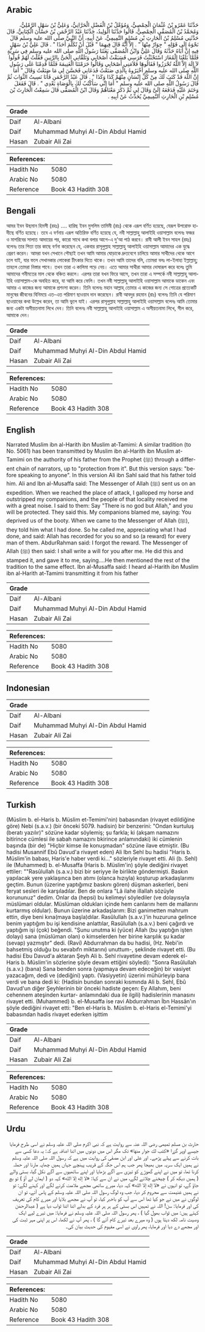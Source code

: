 ## Arabic


<div dir="rtl" lang="ar" style={{fontSize:'larger',backgroundColor:'#f8f9fa',padding:20}}>
حَدَّثَنَا عَمْرُو بْنُ عُثْمَانَ الْحِمْصِيُّ، وَمُؤَمَّلُ بْنُ الْفَضْلِ الْحَرَّانِيُّ، وَعَلِيُّ بْنُ سَهْلٍ الرَّمْلِيُّ، وَمُحَمَّدُ بْنُ الْمُصَفَّى الْحِمْصِيُّ، قَالُوا حَدَّثَنَا الْوَلِيدُ، حَدَّثَنَا عَبْدُ الرَّحْمَنِ بْنُ حَسَّانَ الْكِنَانِيُّ، قَالَ حَدَّثَنِي مُسْلِمُ بْنُ الْحَارِثِ بْنِ مُسْلِمٍ التَّمِيمِيُّ، عَنْ أَبِيهِ، أَنَّ النَّبِيَّ صلى الله عليه وسلم قَالَ نَحْوَهُ إِلَى قَوْلِهِ ‏"‏ جِوَارٌ مِنْهَا ‏"‏ ‏.‏ إِلاَّ أَنَّهُ قَالَ فِيهِمَا ‏"‏ قَبْلَ أَنْ تُكَلِّمَ أَحَدًا ‏"‏ ‏.‏ قَالَ عَلِيُّ بْنُ سَهْلٍ فِيهِ إِنَّ أَبَاهُ حَدَّثَهُ وَقَالَ عَلِيٌّ وَابْنُ الْمُصَفَّى بَعَثَنَا رَسُولُ اللَّهِ صلى الله عليه وسلم فِي سَرِيَّةٍ فَلَمَّا بَلَغْنَا الْمُغَارَ اسْتَحْثَثْتُ فَرَسِي فَسَبَقْتُ أَصْحَابِي وَتَلَقَّانِي الْحَىُّ بِالرَّنِينِ فَقُلْتُ لَهُمْ قُولُوا لاَ إِلَهَ إِلاَّ اللَّهُ تُحْرَزُوا فَقَالُوهَا فَلاَمَنِي أَصْحَابِي وَقَالُوا حَرَمْتَنَا الْغَنِيمَةَ فَلَمَّا قَدِمْنَا عَلَى رَسُولِ اللَّهِ صلى الله عليه وسلم أَخْبَرُوهُ بِالَّذِي صَنَعْتُ فَدَعَانِي فَحَسَّنَ لِي مَا صَنَعْتُ وَقَالَ ‏"‏ أَمَا إِنَّ اللَّهَ قَدْ كَتَبَ لَكَ مِنْ كُلِّ إِنْسَانٍ مِنْهُمْ كَذَا وَكَذَا ‏"‏ ‏.‏ قَالَ عَبْدُ الرَّحْمَنِ فَأَنَا نَسِيتُ الثَّوَابَ ثُمَّ قَالَ رَسُولُ اللَّهِ صلى الله عليه وسلم ‏"‏ أَمَا إِنِّي سَأَكْتُبُ لَكَ بِالْوَصَاةِ بَعْدِي ‏"‏ ‏.‏ قَالَ فَفَعَلَ وَخَتَمَ عَلَيْهِ فَدَفَعَهُ إِلَىَّ وَقَالَ لِي ثُمَّ ذَكَرَ مَعْنَاهُمْ وَقَالَ ابْنُ الْمُصَفَّى قَالَ سَمِعْتُ الْحَارِثَ بْنَ مُسْلِمِ بْنِ الْحَارِثِ التَّمِيمِيَّ يُحَدِّثُ عَنْ أَبِيهِ ‏.‏
</div>
<div style={{backgroundColor:'#f8f9fa',padding:20, marginBottom: 10}}><table> <thead> <tr> <th>Grade</th> <th></th> </tr> </thead> <tbody> <tr><td>Daif</td><td>Al-Albani</td></tr><tr><td>Daif</td><td>Muhammad Muhyi Al-Din Abdul Hamid</td></tr><tr><td>Hasan</td><td>Zubair Ali Zai</td></tr></tbody></table><table> <thead> <tr> <th>References:</th> <th></th> </tr> </thead> <tbody><tr><td>Hadith No</td><td>5080</td></tr><tr><td>Arabic No</td><td>5080</td></tr><tr><td>Reference</td><td>Book 43 Hadith 308</td></tr></tbody></table></div>

## Bengali


<div dir="ltr" lang="bn" style={{fontSize:'larger',backgroundColor:'#f8f9fa',padding:20}}>
আমর ইবন উছমান হিমসী (রহঃ) .... হারিছ ইবন মুসলিম তামিমী (রাঃ) থেকে এরূপ বর্ণিত হয়েছে, যেরূপ উপরোক্ত হাদীছে বর্ণিত হয়েছে। তবে এ বর্ণনায় এরূপ অতিরিক্ত বর্ণিত হয়েছে যে, নবী সাল্লাল্লাহু আলাইহি ওয়াসাল্লাম বলেনঃ ফজর ও মাগরিবের সালাত আদায়ের পর, কারো সাথে কথা বলার আগে-এ দু'আ পাঠ করবে। রাবী আলী ইবন সাহল (রহঃ) বলেনঃ তার পিতা তার কাছে বর্ণনা করেছেন যে, একবার রাসূলুল্লাহ সাল্লাল্লাহু আলাইহি ওয়াসাল্লাম আমাদের এক যুদ্ধে প্রেরণ করেন। আমরা যখন সেখানে পৌছাই তখন আমি আমার ঘোড়াকে দ্রুতবেগে চালিয়ে আমার সাথীদের থেকে আগে চলে যাই, যার ফলে সেখানকার লোকেরা চীৎকার দিতে থাকে। তখন আমি তাদের বলি, তোমরা বলঃ লা-ইলাহা ইল্লাল্লাহু; তাহলে তোমরা নিস্তার পাবে। তখন তারা এ কালিমা পড়ে নেয়। এতে আমার সাথীরা আমার দোষারূপ করে বলেঃ তুমি আমাদের গনীমতের মাল থেকে বঞ্চিত করলে। এরপর তারা যখন ফিরে আসে, তখন তারা এ সম্পর্কে নবী সাল্লাল্লাহু আলাইহি ওয়াসাল্লাম-কে অবহিত করে, যা আমি করে ফেলি। তখন নবী সাল্লাল্লাহু আলাইহি ওয়াসাল্লাম আমাকে ডাকেন এবং আমার এ কাজের জন্য আমাকে প্রশংসা করেন। তিনি বলেনঃ মহান আল্লাহ্‌ তোমার এ কাজের জন্য সে গোত্রের প্রত্যেকটি মানুষের জীবনের বিনিময়ে এত-এত পরিমাণ ছাওয়াব দান করেছেন। রাবী আবদুর রহমান (রাঃ) বলেনঃ তিনি যে পরিমাণ ছাওয়াবের কথা উল্লেখ করেন, তা আমি ভুলে যাই। এরপর রাসূলুল্লাহ সাল্লাল্লাহু আলাইহি ওয়াসাল্লাম বলেনঃ আমি তোমার জন্য একটা অসীয়তনামা লিখে দেব। তিনি বলেনঃ নবী সাল্লাল্লাহু আলাইহি ওয়াসাল্লাম এ অসীয়তনামা লিখে, সীল করে, আমাকে দেন।
</div>
<div style={{backgroundColor:'#f8f9fa',padding:20, marginBottom: 10}}><table> <thead> <tr> <th>Grade</th> <th></th> </tr> </thead> <tbody> <tr><td>Daif</td><td>Al-Albani</td></tr><tr><td>Daif</td><td>Muhammad Muhyi Al-Din Abdul Hamid</td></tr><tr><td>Hasan</td><td>Zubair Ali Zai</td></tr></tbody></table><table> <thead> <tr> <th>References:</th> <th></th> </tr> </thead> <tbody><tr><td>Hadith No</td><td>5080</td></tr><tr><td>Arabic No</td><td>5080</td></tr><tr><td>Reference</td><td>Book 43 Hadith 308</td></tr></tbody></table></div>

## English


<div dir="ltr" lang="en" style={{fontSize:'larger',backgroundColor:'#f8f9fa',padding:20}}>
Narrated Muslim ibn al-Harith ibn Muslim at-Tamimi: A similar tradition (to No. 5061) has been transmitted by Muslim ibn al-Harith ibn Muslim at-Tamimi on the authority of his father from the Prophet (ﷺ) through a different chain of narrators, up to "protection from it". But this version says: "before speaking to anyone". In this version Ali ibn Sahl said that his father told him. Ali and Ibn al-Musaffa said: The Messenger of Allah (ﷺ) sent us on an expedition. When we reached the place of attack, I galloped my horse and outstripped my companions, and the people of that locality received me with a great noise. I said to them: Say "There is no god but Allah," and you will be protected. They said this. My companions blamed me, saying: You deprived us of the booty. When we came to the Messenger of Allah (ﷺ), they told him what I had done. So he called me, appreciating what I had done, and said: Allah has recorded for you so and so (a reward) for every man of them. AbdurRahman said: I forgot the reward. The Messenger of Allah (ﷺ) then said: I shall write a will for you after me. He did this and stamped it, and gave it to me, saying....He then mentioned the rest of the tradition to the same effect. Ibn al-Musaffa said: I heard al-Harith ibn Muslim ibn al-Harith at-Tamimi transmitting it from his father
</div>
<div style={{backgroundColor:'#f8f9fa',padding:20, marginBottom: 10}}><table> <thead> <tr> <th>Grade</th> <th></th> </tr> </thead> <tbody> <tr><td>Daif</td><td>Al-Albani</td></tr><tr><td>Daif</td><td>Muhammad Muhyi Al-Din Abdul Hamid</td></tr><tr><td>Hasan</td><td>Zubair Ali Zai</td></tr></tbody></table><table> <thead> <tr> <th>References:</th> <th></th> </tr> </thead> <tbody><tr><td>Hadith No</td><td>5080</td></tr><tr><td>Arabic No</td><td>5080</td></tr><tr><td>Reference</td><td>Book 43 Hadith 308</td></tr></tbody></table></div>

## Indonesian


<div dir="ltr" lang="id" style={{fontSize:'larger',backgroundColor:'#f8f9fa',padding:20}}>

</div>
<div style={{backgroundColor:'#f8f9fa',padding:20, marginBottom: 10}}><table> <thead> <tr> <th>Grade</th> <th></th> </tr> </thead> <tbody> <tr><td>Daif</td><td>Al-Albani</td></tr><tr><td>Daif</td><td>Muhammad Muhyi Al-Din Abdul Hamid</td></tr><tr><td>Hasan</td><td>Zubair Ali Zai</td></tr></tbody></table><table> <thead> <tr> <th>References:</th> <th></th> </tr> </thead> <tbody><tr><td>Hadith No</td><td>5080</td></tr><tr><td>Arabic No</td><td>5080</td></tr><tr><td>Reference</td><td>Book 43 Hadith 308</td></tr></tbody></table></div>

## Turkish


<div dir="ltr" lang="tr" style={{fontSize:'larger',backgroundColor:'#f8f9fa',padding:20}}>
(Müslim b. el-Haris b. Müslim et-Temimi'nin) babasından (rivayet edildiğine göre) Nebi (s.a.v.) (bir önceki 5079. hadisin) bir benzerini: "Ondan kurtuluş (beratı yazılır)" sözüne kadar söylemiş; şu farkla; ki (akşam namazını bitirince cümlesi ile sabah namazını bkirince anlamındaki) iki cümlenin başında (bir de) "Hiçbir kimse ile konuşmadan" sözüne ilave etmiştir. (Bu hadisi Musannif Ebû Davud'a rivayet eden) Ali Ibn Sehl bu hadisi "Haris b. Müslim'in babası, Haris'e haber verdi ki..." sözleriyle rivayet etti. Ali (b. Sehl) ile (Muhammed) b. el-Musaffa (Haris b. Müslim'in) şöyle dediğini rivayet ettiler: ""Rasûlullah (s.a.v.) bizi bir seriyye ile birlikte göndermişti. Baskın yapılacak yere yaklaşınca ben atımı (olanca hızıyla) koşturup arkadaşlarımı geçtim. Bunun (üzerine yaptığımız baskını gören) düşman askerleri, beni feryat sesleri ile karşıladılar. Ben de onlara "Lâ ilahe illallah sözüyle korununuz" dedim. Onlar da (hepsi) bu kelimeyi söylediler (ve dolayısıyla müslümari oldular. Müslüman oldukları içinde hem canlarını hem de mallarını kurtarmış oldular). Bunun üzerine arkadaşlarım: Bizi ganimetten mahrum ettin, diye beni kına(maya başla)dılar. Rasûlullah (s.a.v.)'in huzuruna gelince benim yaptığım bu işi kendisine anlattılar, Rasûlullah (s.a.v.) beni çağırdı ve yaptığım işi (çok) beğendi. "Şunu unutma ki (yüce) Allah (bu yaptığın işten dolayı) sana (müslüman olan) o kimselerden her birine karşılık şu kadar (sevap) yazmıştır" dedi. (Ravi) Abdurrahman da bu hadisi, (Hz. Nebi'in bahsetmiş olduğu bu sevabıfn miktarını) unuttum-, şeklinde rivayet etti. (Bu hadisi Ebu Davud'a aktaran Şeyh Ali b. Sehl rivayetine devam ederek el-Haris b. Müslim'in sözlerine şöyle devam ettiğini söyledi): "Sonra Rasûlullah (s.a.v.) (bana) Sana benden sonra (yapmaya devam edeceğin) bir vasiyet yazacağım, dedi ve (dediğini) yaptı. (Vasiyyetin) üzerini mühürIeyip bana verdi ve bana dedi ki: (Hadisin bundan sonraki kısmında Ali b. Sehl, Ebû Davud'un diğer Şeyhlerinin bir önceki hadiste geçen: Ey Allahım, beni cehennem ateşinden kurtar- anlamındaki dua ile ilgili) hadislerinin manasını rivayet etti. (Muhammed) b. el-Musaffa ise ravi Abdurrahman İbn Hassân'ın şöyle dediğini rivayet etti: "Ben el-Haris b. Müslim b. el-Haris el-Temimi'yi babasından hadis rivayet ederken işittim
</div>
<div style={{backgroundColor:'#f8f9fa',padding:20, marginBottom: 10}}><table> <thead> <tr> <th>Grade</th> <th></th> </tr> </thead> <tbody> <tr><td>Daif</td><td>Al-Albani</td></tr><tr><td>Daif</td><td>Muhammad Muhyi Al-Din Abdul Hamid</td></tr><tr><td>Hasan</td><td>Zubair Ali Zai</td></tr></tbody></table><table> <thead> <tr> <th>References:</th> <th></th> </tr> </thead> <tbody><tr><td>Hadith No</td><td>5080</td></tr><tr><td>Arabic No</td><td>5080</td></tr><tr><td>Reference</td><td>Book 43 Hadith 308</td></tr></tbody></table></div>

## Urdu


<div dir="rtl" lang="ur" style={{fontSize:'larger',backgroundColor:'#f8f9fa',padding:20}}>
حارث بن مسلم تمیمی رضی اللہ عنہ سے روایت ہے کہ نبی اکرم صلی اللہ علیہ وسلم نے اسی طرح فرمایا جیسے اوپر گزرا «كتب لك جوار منها» تک مگر اس میں دونوں میں اتنا اضافہ ہے کہ: یہ دعا کسی سے بات کرنے سے پہلے پڑھے۔ اور علی اور ابن مصفٰی کی روایت میں ہے کہ رسول اللہ صلی اللہ علیہ وسلم نے ہمیں ایک سریہ میں بھیجا پھر جب ہم اس جگہ کے قریب پہنچے جہاں ہمیں چھاپہ مارنا اور حملہ کرنا تھا، تو میں نے اپنے گھوڑے کو تیزی سے آگے بڑھایا اور اپنے ساتھیوں سے آگے نکل گیا، بستی والے ( ہمیں دیکھ کر ) چیخنے چلانے لگے، میں نے ان سے کہا: «لا إله إلا الله» کہہ دو ( ایمان لے آؤ ) تو بچ جاؤ گے، تو انہوں نے «لا إله إلا الله» کہہ دیا، میرے ساتھی مجھے ملامت کرنے لگے اور کہنے لگے: تو نے ہمیں غنیمت سے محروم کر دیا، جب وہ لوگ رسول اللہ صلی اللہ علیہ وسلم کے پاس آئے، تو ان لوگوں نے میں نے جو کیا تھا اس سے آپ کو باخبر کیا، تو آپ نے مجھے بلایا اور میرے کام کی تعریف کی اور فرمایا: سن! اللہ نے تمہیں اس بستی کے ہر ہر فرد کے بدلے اتنا اتنا ثواب دیا ہے ( عبدالرحمٰن کہتے ہیں: میں ثواب بھول گیا ) ، پھر رسول اللہ صلی اللہ علیہ وسلم نے فرمایا: میں تیرے لیے ایک وصیت نامہ لکھ دیتا ہوں ( وہ میرے بعد تیرے کام آئے گا ) ، پھر آپ نے لکھا، اس پر اپنی مہر ثبت کی اور مجھے دے دیا اور فرمایا، پھر راوی نے اسی مفہوم کی حدیث بیان کی۔
</div>
<div style={{backgroundColor:'#f8f9fa',padding:20, marginBottom: 10}}><table> <thead> <tr> <th>Grade</th> <th></th> </tr> </thead> <tbody> <tr><td>Daif</td><td>Al-Albani</td></tr><tr><td>Daif</td><td>Muhammad Muhyi Al-Din Abdul Hamid</td></tr><tr><td>Hasan</td><td>Zubair Ali Zai</td></tr></tbody></table><table> <thead> <tr> <th>References:</th> <th></th> </tr> </thead> <tbody><tr><td>Hadith No</td><td>5080</td></tr><tr><td>Arabic No</td><td>5080</td></tr><tr><td>Reference</td><td>Book 43 Hadith 308</td></tr></tbody></table></div>